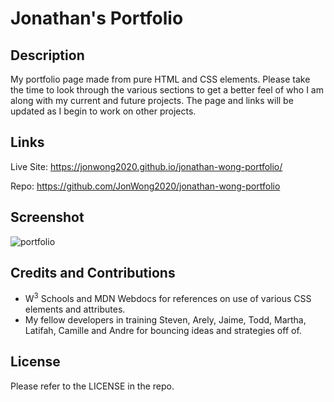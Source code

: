 # Jonathan's Portfolio

## Description

My portfolio page made from pure HTML and CSS elements.  Please take the time to look through the various sections to get a better feel of who I am along with my current and future projects.  The page and links will be updated as I begin to work on other projects.

## Links

Live Site: https://jonwong2020.github.io/jonathan-wong-portfolio/

Repo:  https://github.com/JonWong2020/jonathan-wong-portfolio

## Screenshot

![portfolio](https://user-images.githubusercontent.com/110364895/185287803-45f3ca6d-9317-464d-8c7a-8f4cb0c5ad83.gif)

## Credits and Contributions

* W<sup>3</sup> Schools and MDN Webdocs for references on use of various CSS elements and attributes.
* My fellow developers in training Steven, Arely, Jaime, Todd, Martha, Latifah, Camille and Andre for bouncing ideas and strategies off of. 

## License

Please refer to the LICENSE in the repo.
